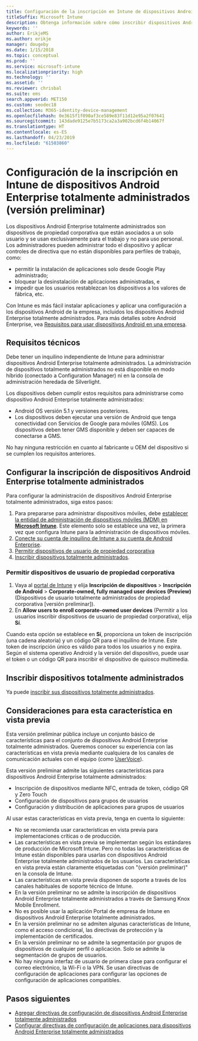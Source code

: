 ```yaml
---
title: Configuración de la inscripción en Intune de dispositivos Android Enterprise totalmente administrados
titleSuffix: Microsoft Intune
description: Obtenga información sobre cómo inscribir dispositivos Android Enterprise totalmente administrados en Intune.
keywords: ''
author: ErikjeMS
ms.author: erikje
manager: dougeby
ms.date: 1/15/2018
ms.topic: conceptual
ms.prod: ''
ms.service: microsoft-intune
ms.localizationpriority: high
ms.technology: ''
ms.assetid: ''
ms.reviewer: chrisbal
ms.suite: ems
search.appverid: MET150
ms.custom: seodec18
ms.collection: M365-identity-device-management
ms.openlocfilehash: 0e3615f1f090af3ce589e83f11d12e95a2f07641
ms.sourcegitcommit: 143dade9125e7b5173ca2a3a902bcd6f4b14067f
ms.translationtype: HT
ms.contentlocale: es-ES
ms.lasthandoff: 04/23/2019
ms.locfileid: "61503860"
---
```

# <a name="set-up-intune-enrollment-of-android-enterprise-fully-managed-devices-preview"></a>Configuración de la inscripción en Intune de dispositivos Android Enterprise totalmente administrados (versión preliminar)

Los dispositivos Android Enterprise totalmente administrados son dispositivos de propiedad corporativa que están asociados a un solo usuario y se usan exclusivamente para el trabajo y no para uso personal. Los administradores pueden administrar todo el dispositivo y aplicar controles de directiva que no están disponibles para perfiles de trabajo, como:
- permitir la instalación de aplicaciones solo desde Google Play administrado;
- bloquear la desinstalación de aplicaciones administradas, e
- impedir que los usuarios restablezcan los dispositivos a los valores de fábrica, etc.

Con Intune es más fácil instalar aplicaciones y aplicar una configuración a los dispositivos Android de la empresa, incluidos los dispositivos Android Enterprise totalmente administrados. Para más detalles sobre Android Enterprise, vea [Requisitos para usar dispositivos Android en una empresa](https://support.google.com/work/android/answer/6174145?hl=en&ref_topic=6151012).

## <a name="technical-requirements"></a>Requisitos técnicos

Debe tener un inquilino independiente de Intune para administrar dispositivos Android Enterprise totalmente administrados. La administración de dispositivos totalmente administrados no está disponible en modo híbrido (conectado a Configuration Manager) ni en la consola de administración heredada de Silverlight.

Los dispositivos deben cumplir estos requisitos para administrarse como dispositivo Android Enterprise totalmente administrados:

- Android OS versión 5.1 y versiones posteriores.
- Los dispositivos deben ejecutar una versión de Android que tenga conectividad con Servicios de Google para móviles (GMS). Los dispositivos deben tener GMS disponible y deben ser capaces de conectarse a GMS.

No hay ninguna restricción en cuanto al fabricante u OEM del dispositivo si se cumplen los requisitos anteriores.

## <a name="set-up-android-enterprise-fully-managed-device-management"></a>Configurar la inscripción de dispositivos Android Enterprise totalmente administrados

Para configurar la administración de dispositivos Android Enterprise totalmente administrados, siga estos pasos:

1. Para prepararse para administrar dispositivos móviles, debe [establecer la entidad de administración de dispositivos móviles (MDM) en **Microsoft Intune**](mdm-authority-set.md). Este elemento solo se establece una vez, la primera vez que configura Intune para la administración de dispositivos móviles.
2. [Conecte su cuenta de inquilino de Intune a su cuenta de Android Enterprise](connect-intune-android-enterprise.md).
3. [Permitir dispositivos de usuario de propiedad corporativa](#enable-corporate-owned-user-devices)
4. [Inscribir dispositivos totalmente administrados](#enroll-the-fully-managed-devices).

### <a name="enable-corporate-owned-user-devices"></a>Permitir dispositivos de usuario de propiedad corporativa

1. Vaya al [portal de Intune](https://portal.azure.com) y elija **Inscripción de dispositivos** > **Inscripción de Android** > **Corporate-owned, fully managed user devices (Preview)** (Dispositivos de usuario totalmente administrados de propiedad corporativa [versión preliminar]).
2. En **Allow users to enroll corporate-owned user devices** (Permitir a los usuarios inscribir dispositivos de usuario de propiedad corporativa), elija **Sí**.

Cuando esta opción se establece en **Sí**, proporciona un token de inscripción (una cadena aleatoria) y un código QR para el inquilino de Intune. Este token de inscripción único es válido para todos los usuarios y no expira. Según el sistema operativo Android y la versión del dispositivo, puede usar el token o un código QR para inscribir el dispositivo de quiosco multimedia.

## <a name="enroll-the-fully-managed-devices"></a>Inscribir dispositivos totalmente administrados
Ya puede [inscribir sus dispositivos totalmente administrados](android-dedicated-devices-fully-managed-enroll.md).

## <a name="considerations-for-this-preview-feature"></a>Consideraciones para esta característica en vista previa
Esta versión preliminar pública incluye un conjunto básico de características para el conjunto de dispositivos Android Enterprise totalmente administrados. Queremos conocer su experiencia con las características en vista previa mediante cualquiera de los canales de comunicación actuales con el equipo (como [UserVoice](https://microsoftintune.uservoice.com/forums/291681-ideas?category_id=210853)).

Esta versión preliminar admite las siguientes características para dispositivos Android Enterprise totalmente administrados:
- Inscripción de dispositivos mediante NFC, entrada de token, código QR y Zero Touch
- Configuración de dispositivos para grupos de usuarios
- Configuración y distribución de aplicaciones para grupos de usuarios


Al usar estas características en vista previa, tenga en cuenta lo siguiente:
- No se recomienda usar características en vista previa para implementaciones críticas o de producción. 
- Las características en vista previa se implementan según los estándares de producción de Microsoft Intune. Pero no todas las características de Intune están disponibles para usarlas con dispositivos Android Enterprise totalmente administrados de los usuarios. Las características en vista previa están claramente etiquetadas con "(versión preliminar)" en la consola de Intune. 
- Las características en vista previa disponen de soporte a través de los canales habituales de soporte técnico de Intune.
- En la versión preliminar no se admite la inscripción de dispositivos Android Enterprise totalmente administrados a través de Samsung Knox Mobile Enrollment. 
- No es posible usar la aplicación Portal de empresa de Intune en dispositivos Android Enterprise totalmente administrados. 
- En la versión preliminar no se admiten algunas características de Intune, como el acceso condicional, las directivas de protección y la implementación de certificados. 
- En la versión preliminar no se admite la segmentación por grupos de dispositivos de cualquier perfil o aplicación. Solo se admite la segmentación de grupos de usuarios. 
- No hay ninguna interfaz de usuario de primera clase para configurar el correo electrónico, la Wi-Fi o la VPN. Se usan directivas de configuración de aplicaciones para configurar las opciones de configuración de aplicaciones compatibles.

## <a name="next-steps"></a>Pasos siguientes
- [Agregar directivas de configuración de dispositivos Android Enterprise totalmente administrados](device-restrictions-android-for-work.md#device-owner-only)
- [Configurar directivas de configuración de aplicaciones para dispositivos Android Enterprise totalmente administrados](app-configuration-policies-use-android.md)

